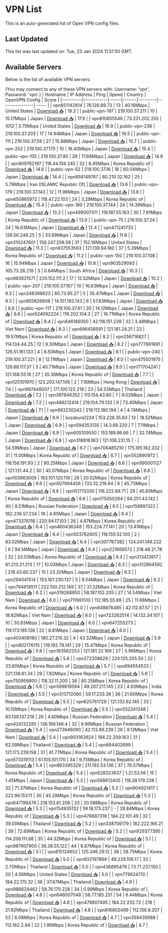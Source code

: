 # VPN List

This is an auto-generated list of Open VPN config files.

## Last Updated

This list was last updated on: Tue, 23 Jan 2024 11:51:50 GMT.

## Available Servers

Below is the list of available VPN servers:

(You may connect to any of these VPN servers with: Username: 'vpn', Password: 'vpn'.)
| Hostname | IP Address | Ping | Speed | Country | OpenVPN Config | Score |
|----------|------------|------|-------|---------|----------------| ----- |
| vpn651142814 | 76.126.89.73 | 13 | 40.16Mbps | United States | [Download 📥](./configs/server_0_US.ovpn) | 19.2 |
| public-vpn-197 | 219.100.37.211 | 10 | 15.17Mbps | Japan | [Download 📥](./configs/server_1_JP.ovpn) | 17.9 |
| vpn810655546 | 73.231.202.255 | 1012 | 3.75Mbps | United States | [Download 📥](./configs/server_2_US.ovpn) | 16.9 |
| public-vpn-236 | 219.100.37.203 | 17 | 14.94Mbps | Japan | [Download 📥](./configs/server_3_JP.ovpn) | 16.5 |
| public-vpn-111 | 219.100.37.59 | 27 | 15.88Mbps | Japan | [Download 📥](./configs/server_4_JP.ovpn) | 15.7 |
| public-vpn-252 | 219.100.37.175 | 10 | 16.40Mbps | Japan | [Download 📥](./configs/server_5_JP.ovpn) | 15.4 |
| public-vpn-105 | 219.100.37.85 | 29 | 17.68Mbps | Japan | [Download 📥](./configs/server_6_JP.ovpn) | 14.9 |
| vpn909782197 | 118.44.159.245 | 32 | 6.45Mbps | Korea Republic of | [Download 📥](./configs/server_7_KR.ovpn) | 14.6 |
| public-vpn-52 | 219.100.37.16 | 16 | 80.04Mbps | Japan | [Download 📥](./configs/server_8_JP.ovpn) | 14.4 |
| vpn858149767 | 80.210.32.162 | 25 | 5.79Mbps | Iran (ISLAMIC Republic Of) | [Download 📥](./configs/server_9_IR.ovpn) | 13.6 |
| public-vpn-179 | 219.100.37.143 | 12 | 11.96Mbps | Japan | [Download 📥](./configs/server_10_JP.ovpn) | 13.6 |
| vpn450865972 | 118.47.22.103 | 24 | 3.29Mbps | Korea Republic of | [Download 📥](./configs/server_11_KR.ovpn) | 13.4 |
| public-vpn-180 | 219.100.37.144 | 24 | 14.39Mbps | Japan | [Download 📥](./configs/server_12_JP.ovpn) | 13.2 |
| vpn499007311 | 119.197.55.163 | 30 | 7.91Mbps | Korea Republic of | [Download 📥](./configs/server_13_KR.ovpn) | 13.0 |
| public-vpn-75 | 219.100.37.24 | 24 | 16.63Mbps | Japan | [Download 📥](./configs/server_14_JP.ovpn) | 12.4 |
| vpn471241733 | 126.56.249.25 | 5 | 33.69Mbps | Japan | [Download 📥](./configs/server_15_JP.ovpn) | 11.6 |
| vpn310247601 | 158.247.208.59 | 31 | 152.16Mbps | United States | [Download 📥](./configs/server_16_US.ovpn) | 11.2 |
| vpn937553563 | 121.139.94.180 | 37 | 5.39Mbps | Korea Republic of | [Download 📥](./configs/server_17_KR.ovpn) | 11.2 |
| public-vpn-150 | 219.100.37.108 | 16 | 15.94Mbps | Japan | [Download 📥](./configs/server_18_JP.ovpn) | 10.8 |
| vpn903529093 | 165.73.28.219 | 3 | 0.64Mbps | South Africa | [Download 📥](./configs/server_19_ZA.ovpn) | 10.3 |
| vpn983621571 | 220.152.111.2 | 17 | 12.52Mbps | Japan | [Download 📥](./configs/server_20_JP.ovpn) | 10.2 |
| public-vpn-207 | 219.100.37.167 | 10 | 16.63Mbps | Japan | [Download 📥](./configs/server_21_JP.ovpn) | 9.3 |
| vpn248398623 | 60.73.95.27 | 5 | 35.47Mbps | Japan | [Download 📥](./configs/server_22_JP.ovpn) | 9.3 |
| vpn855826806 | 14.101.193.143 | 6 | 57.83Mbps | Japan | [Download 📥](./configs/server_23_JP.ovpn) | 8.6 |
| public-vpn-117 | 219.100.37.61 | 20 | 14.12Mbps | Japan | [Download 📥](./configs/server_24_JP.ovpn) | 8.6 |
| vpn524092224 | 119.202.104.3 | 27 | 16.71Mbps | Korea Republic of | [Download 📥](./configs/server_25_KR.ovpn) | 8.4 |
| vpn846186050 | 42.116.151.239 | 32 | 3.48Mbps | Viet Nam | [Download 📥](./configs/server_26_VN.ovpn) | 8.3 |
| vpn696458591 | 121.181.24.21 | 23 | 19.57Mbps | Korea Republic of | [Download 📥](./configs/server_27_KR.ovpn) | 8.2 |
| vpn256716827 | 114.134.44.25 | 12 | 9.30Mbps | Japan | [Download 📥](./configs/server_28_JP.ovpn) | 8.2 |
| vpn777891891 | 126.51.161.133 | 4 | 8.50Mbps | Japan | [Download 📥](./configs/server_29_JP.ovpn) | 8.1 |
| public-vpn-240 | 219.100.37.221 | 8 | 12.11Mbps | Japan | [Download 📥](./configs/server_30_JP.ovpn) | 8.0 |
| vpn475501975 | 126.88.117.37 | 3 | 40.71Mbps | Japan | [Download 📥](./configs/server_31_JP.ovpn) | 8.0 |
| vpn171704241 | 121.168.55.16 | 27 | 35.38Mbps | Korea Republic of | [Download 📥](./configs/server_32_KR.ovpn) | 7.7 |
| vpn125101970 | 123.203.147.106 | 2 | 7.16Mbps | Hong Kong | [Download 📥](./configs/server_33_HK.ovpn) | 7.6 |
| vpn997448007 | 171.100.122.218 | 23 | 54.53Mbps | Thailand | [Download 📥](./configs/server_34_TH.ovpn) | 7.2 |
| vpn397846352 | 113.154.43.80 | 7 | 6.02Mbps | Japan | [Download 📥](./configs/server_35_JP.ovpn) | 7.2 |
| vpn489212414 | 219.104.79.133 | 9 | 73.45Mbps | Japan | [Download 📥](./configs/server_36_JP.ovpn) | 7.1 |
| vpn683230242 | 219.112.180.194 | 4 | 4.74Mbps | Japan | [Download 📥](./configs/server_37_JP.ovpn) | 6.9 |
| kozakura1234 | 153.228.35.83 | 13 | 18.52Mbps | Japan | [Download 📥](./configs/server_38_JP.ovpn) | 6.9 |
| vpn594353135 | 14.3.68.220 | 7 | 7.11Mbps | Japan | [Download 📥](./configs/server_39_JP.ovpn) | 6.9 |
| vpn605109550 | 153.189.96.66 | 7 | 32.74Mbps | Japan | [Download 📥](./configs/server_40_JP.ovpn) | 6.8 |
| vpn318816363 | 121.106.231.15 | - | 54.59Mbps | Japan | [Download 📥](./configs/server_41_JP.ovpn) | 6.7 |
| vpn706485210 | 175.195.162.202 | 31 | 11.00Mbps | Korea Republic of | [Download 📥](./configs/server_42_KR.ovpn) | 6.7 |
| vpn552890972 | 118.156.191.93 | 2 | 90.25Mbps | Japan | [Download 📥](./configs/server_43_JP.ovpn) | 6.6 |
| vpn990001127 | 121.131.44.2 | 30 | 45.07Mbps | Korea Republic of | [Download 📥](./configs/server_44_KR.ovpn) | 6.6 |
| vpn103963009 | 183.101.120.119 | 28 | 20.52Mbps | Korea Republic of | [Download 📥](./configs/server_45_KR.ovpn) | 6.6 |
| vpn507694456 | 133.32.216.94 | 6 | 45.73Mbps | Japan | [Download 📥](./configs/server_46_JP.ovpn) | 6.6 |
| vpn151713330 | 118.222.89.71 | 29 | 45.65Mbps | Korea Republic of | [Download 📥](./configs/server_47_KR.ovpn) | 6.6 |
| vpn175050264 | 94.251.43.142 | 40 | 8.51Mbps | Russian Federation | [Download 📥](./configs/server_48_RU.ovpn) | 6.5 |
| vpn158891322 | 182.236.57.234 | 19 | 4.95Mbps | Japan | [Download 📥](./configs/server_49_JP.ovpn) | 6.4 |
| vpn473376118 | 220.94.17.103 | 26 | 4.67Mbps | Korea Republic of | [Download 📥](./configs/server_50_KR.ovpn) | 6.4 |
| vpn460436348 | 153.224.77.141 | 20 | 13.41Mbps | Japan | [Download 📥](./configs/server_51_JP.ovpn) | 6.4 |
| vpn503762405 | 118.159.52.100 | 2 | 83.02Mbps | Japan | [Download 📥](./configs/server_52_JP.ovpn) | 6.4 |
| vpn307767382 | 124.241.149.232 | 6 | 94.14Mbps | Japan | [Download 📥](./configs/server_53_JP.ovpn) | 6.4 |
| vpn221668572 | 218.48.21.78 | 32 | 33.03Mbps | Korea Republic of | [Download 📥](./configs/server_54_KR.ovpn) | 6.3 |
| vpn313413917 | 61.213.21.213 | 17 | 10.03Mbps | Japan | [Download 📥](./configs/server_55_JP.ovpn) | 6.3 |
| vpn312864592 | 218.43.60.237 | 15 | 23.20Mbps | Japan | [Download 📥](./configs/server_56_JP.ovpn) | 6.3 |
| vpn294041514 | 153.167.230.137 | 5 | 9.54Mbps | Japan | [Download 📥](./configs/server_57_JP.ovpn) | 6.2 |
| vpn794819511 | 222.100.212.149 | 37 | 21.32Mbps | Korea Republic of | [Download 📥](./configs/server_58_KR.ovpn) | 6.2 |
| vpn319268850 | 58.187.102.205 | 27 | 14.54Mbps | Viet Nam | [Download 📥](./configs/server_59_VN.ovpn) | 6.0 |
| vpn711991510 | 112.185.55.89 | 25 | 11.68Mbps | Korea Republic of | [Download 📥](./configs/server_60_KR.ovpn) | 6.0 |
| vpn849876485 | 42.112.87.57 | 21 | 18.82Mbps | Viet Nam | [Download 📥](./configs/server_61_VN.ovpn) | 6.0 |
| vpn723262514 | 14.132.34.107 | 10 | 30.83Mbps | Japan | [Download 📥](./configs/server_62_JP.ovpn) | 6.0 |
| vpn647255273 | 119.173.195.136 | 22 | 8.81Mbps | Japan | [Download 📥](./configs/server_63_JP.ovpn) | 6.0 |
| vpn403408180 | 180.27.210.32 | 4 | 43.32Mbps | Japan | [Download 📥](./configs/server_64_JP.ovpn) | 5.9 |
| vpn802176115 | 119.192.78.141 | 29 | 15.47Mbps | Korea Republic of | [Download 📥](./configs/server_65_KR.ovpn) | 5.8 |
| vpn163562253 | 121.181.22.169 | 27 | 5.96Mbps | Korea Republic of | [Download 📥](./configs/server_66_KR.ovpn) | 5.8 |
| vpn272208629 | 220.125.205.50 | 32 | 33.80Mbps | Korea Republic of | [Download 📥](./configs/server_67_KR.ovpn) | 5.7 |
| vpn694554533 | 221.138.61.34 | 29 | 7.82Mbps | Korea Republic of | [Download 📥](./configs/server_68_KR.ovpn) | 5.6 |
| vpn750959800 | 118.32.11.200 | 38 | 80.25Mbps | Korea Republic of | [Download 📥](./configs/server_69_KR.ovpn) | 5.6 |
| vpn599619594 | 49.207.211.145 | 23 | 4.93Mbps | India | [Download 📥](./configs/server_70_IN.ovpn) | 5.5 |
| vpn313712060 | 59.17.233.38 | 36 | 21.60Mbps | Korea Republic of | [Download 📥](./configs/server_71_KR.ovpn) | 5.5 |
| vpn625761729 | 121.132.62.145 | 33 | 10.10Mbps | Korea Republic of | [Download 📥](./configs/server_72_KR.ovpn) | 5.5 |
| vpn552241348 | 83.139.137.219 | 26 | 4.60Mbps | Russian Federation | [Download 📥](./configs/server_73_RU.ovpn) | 5.4 |
| vpn424132285 | 136.169.148.4 | 32 | 9.96Mbps | Russian Federation | [Download 📥](./configs/server_74_RU.ovpn) | 5.4 |
| vpn273946090 | 42.113.99.239 | 26 | 9.13Mbps | Viet Nam | [Download 📥](./configs/server_75_VN.ovpn) | 5.4 |
| vpn903163924 | 184.22.209.163 | 31 | 62.09Mbps | Thailand | [Download 📥](./configs/server_76_TH.ovpn) | 5.4 |
| vpn884402699 | 121.173.239.158 | 31 | 41.77Mbps | Korea Republic of | [Download 📥](./configs/server_77_KR.ovpn) | 5.4 |
| vpn573319113 | 61.105.101.170 | 34 | 9.75Mbps | Korea Republic of | [Download 📥](./configs/server_78_KR.ovpn) | 5.4 |
| vpn963395329 | 211.192.53.136 | 37 | 76.57Mbps | Korea Republic of | [Download 📥](./configs/server_79_KR.ovpn) | 5.4 |
| vpn628323637 | 1.21.53.56 | 15 | 1.45Mbps | Japan | [Download 📥](./configs/server_80_JP.ovpn) | 5.3 |
| vpn598612405 | 118.39.179.238 | 32 | 71.37Mbps | Korea Republic of | [Download 📥](./configs/server_81_KR.ovpn) | 5.3 |
| vpn904921417 | 222.96.153.11 | 30 | 45.28Mbps | Korea Republic of | [Download 📥](./configs/server_82_KR.ovpn) | 5.3 |
| vpn647198476 | 218.153.81.208 | 33 | 20.58Mbps | Korea Republic of | [Download 📥](./configs/server_83_KR.ovpn) | 5.3 |
| vpn154935132 | 59.18.173.237 | - | 28.84Mbps | Korea Republic of | [Download 📥](./configs/server_84_KR.ovpn) | 5.3 |
| vpn476687318 | 184.22.101.49 | 32 | 39.00Mbps | Thailand | [Download 📥](./configs/server_85_TH.ovpn) | 5.2 |
| vpn338706179 | 182.222.166.21 | 39 | 72.69Mbps | Korea Republic of | [Download 📥](./configs/server_86_KR.ovpn) | 5.2 |
| vpn929377395 | 114.206.111.68 | 35 | 44.32Mbps | Korea Republic of | [Download 📥](./configs/server_87_KR.ovpn) | 5.1 |
| vpn987907900 | 36.38.55.122 | 44 | 8.87Mbps | Korea Republic of | [Download 📥](./configs/server_88_KR.ovpn) | 5.1 |
| vpn815124652 | 125.246.29.12 | 38 | 38.75Mbps | Korea Republic of | [Download 📥](./configs/server_89_KR.ovpn) | 5.0 |
| vpn932197869 | 49.228.106.17 | 33 | 2.75Mbps | Thailand | [Download 📥](./configs/server_90_TH.ovpn) | 5.0 |
| vpn438895476 | 73.71.237.150 | 20 | 4.56Mbps | United States | [Download 📥](./configs/server_91_US.ovpn) | 5.0 |
| vpn779624710 | 184.22.175.32 | 38 | 37.87Mbps | Thailand | [Download 📥](./configs/server_92_TH.ovpn) | 4.9 |
| vpn986624462 | 58.76.170.228 | 34 | 0.99Mbps | Korea Republic of | [Download 📥](./configs/server_93_KR.ovpn) | 4.8 |
| vpn646007048 | 58.77.185.251 | 54 | 6.44Mbps | Korea Republic of | [Download 📥](./configs/server_94_KR.ovpn) | 4.8 |
| vpn478807495 | 184.22.232.72 | 218 | 21.82Mbps | Thailand | [Download 📥](./configs/server_95_TH.ovpn) | 4.8 |
| vpn816802499 | 112.156.9.207 | 53 | 6.08Mbps | Korea Republic of | [Download 📥](./configs/server_96_KR.ovpn) | 4.7 |
| vpn359435688 | 112.162.2.94 | 22 | 1.96Mbps | Korea Republic of | [Download 📥](./configs/server_97_KR.ovpn) | 4.7 |
